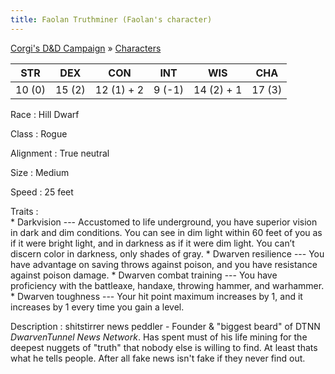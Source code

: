 ```yaml
---
title: Faolan Truthminer (Faolan's character)
---
```


[Corgi's D&D Campaign](/games/corgi) &raquo; [Characters](/games/corgi/characters)

STR    | DEX    | CON        | INT    | WIS        | CHA
-------|--------|------------|--------|------------|-------
10 (0) | 15 (2) | 12 (1) + 2 | 9 (-1) | 14 (2) + 1 | 17 (3)

Race
:   Hill Dwarf

Class
:   Rogue

Alignment
:   True neutral

Size
:   Medium

Speed
:   25 feet

Traits
:  
    * Darkvision --- Accustomed to life underground, you have superior vision in dark and dim conditions. You can see in dim light within 60 feet of you as if it were bright light, and in darkness as if it were dim light. You can’t discern color in darkness, only shades of gray.
    * Dwarven resilience --- You have advantage on saving throws against poison, and you have resistance against poison damage.
    * Dwarven combat training --- You have proficiency with the battleaxe, handaxe, throwing hammer, and warhammer.
    * Dwarven toughness --- Your hit point maximum increases by 1, and it increases by 1  every time you gain a level.

Description
:   shitstirrer news peddler - Founder & "biggest beard" of DTNN *DwarvenTunnel News Network*. Has spent must of his life mining for the deepest nuggets of "truth" that nobody else is willing to find. At least thats what he tells people. After all fake news isn't fake if they never find out.
